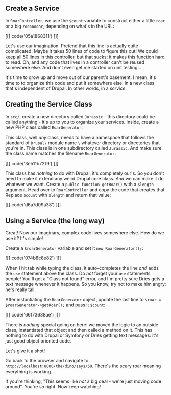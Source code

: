 ## Create a Service

In `RoarController`, we use the `$count` variable to construct either a little
`roar` or a big `rooooooar`, depending on what's in the URL:

[[[ code('05a1868311') ]]]

Let's use our imagination. Pretend that this line is actually quite complicated.
Maybe it takes 50 lines of code to figure this out! We could keep all 50 lines in
this controller, but that sucks: it makes this function hard to read. Oh, and any
code that lives in a controller can't be reused somewhere else. And don't even get
me started on unit testing...

It's time to grow up and move out of our parent's basement. I mean, it's time to
to organize this code and put it somewhere else: in a new class that's independent
of Drupal. In other words, in a *service*.

## Creating the Service Class

In `src/`, create a new directory called `Jurassic` - this directory could be called
anything - it's up to you to organize your services. Inside, create a new PHP class
called `RoarGenerator`:

This class, well *any* class, needs to have a namespace that follows the standard
of `Drupal\` module name `\` whatever directory or directories that you're in. This
class is in one subdirectory called `Jurassic`. And make sure the class name matches
the filename `RoarGenerator`:

[[[ code('3e511b7219') ]]]

This class has *nothing* to do with Drupal, it's completely our's. So you don't need
to make it extend any weird Drupal core class. *And* we can make it do whatever we
want. Create a `public function getRoar()` with a `$length` argument. Head over to
`RoarController` and copy the code that creates that. Replace `$count` with `$length`
and return that value:

[[[ code('d6a7d09a38') ]]]

## Using a Service (the long way)

Great! Now our imaginary, complex code lives somewhere else. How do we use it? It's
simple!

Create a  `$roarGenerator` variable and set it `new RoarGenerator();`:

[[[ code('074b8c8e82') ]]]

When I hit tab while typing the class, it auto-completes the line *and* adds the
`use` statement above the class. Do *not* forget your `use` statements people! You'll
get a "Class not found" error, and I'm pretty sure Dries gets a text message whenever
it happens. So you know, try not to make him angry: he's really tall.

After instantiating the `RoarGenerator` object, update the last line to
`$roar = $roarGenerator->getRoar();` and pass it `$count`:

[[[ code('66f73638ae') ]]]

There is *nothing* special going on here: we moved the logic to an outside class,
instantiated that object and then called a method on it. This has nothing to do with
Drupal or Symfony or Dries getting text messages: it's just good object oriented code.

Let's give it a shot!

Go back to the browser and navigate to `http://localhost:8000/the/dino/says/50`.
There's the scary roar meaning everything is working.

If you're thinking, "This seems like *not* a big deal - we're just moving code around".
You're *so* right. Now keep watching!
